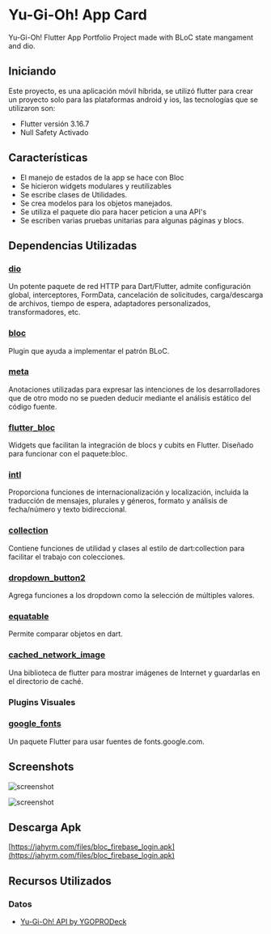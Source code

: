 # Yu-Gi-Oh! App Card

Yu-Gi-Oh! Flutter App Portfolio Project made with BLoC state mangament and dio.

## Iniciando

Este proyecto, es una aplicación móvil híbrida, se utilizó flutter para crear un proyecto solo para las plataformas android y ios, las tecnologías que se utilizaron son:

- Flutter versión 3.16.7
- Null Safety Activado

## Características

- El manejo de estados de la app se hace con Bloc
- Se hicieron widgets modulares y reutilizables
- Se escribe clases de Utilidades.
- Se crea modelos para los objetos manejados.
- Se utiliza el paquete dio para hacer peticion a una API's
- Se escriben varias pruebas unitarias para algunas páginas y blocs.

## Dependencias Utilizadas

### [dio](https://pub.dev/packages/dio)

Un potente paquete de red HTTP para Dart/Flutter, admite configuración global, interceptores, FormData, cancelación de solicitudes, carga/descarga de archivos, tiempo de espera, adaptadores personalizados, transformadores, etc.

### [bloc](https://pub.dev/packages/bloc)

Plugin que ayuda a implementar el patrón BLoC.

### [meta](https://pub.dev/packages/meta)

Anotaciones utilizadas para expresar las intenciones de los desarrolladores que de otro modo no se pueden deducir mediante el análisis estático del código fuente.

### [flutter_bloc](https://pub.dev/packages/flutter_bloc)

Widgets que facilitan la integración de blocs y cubits en Flutter. Diseñado para funcionar con el paquete:bloc.

### [intl](https://pub.dev/packages/intl)

Proporciona funciones de internacionalización y localización, incluida la traducción de mensajes, plurales y géneros, formato y análisis de fecha/número y texto bidireccional.

### [collection](https://pub.dev/packages/collection)

Contiene funciones de utilidad y clases al estilo de dart:collection para facilitar el trabajo con colecciones.

### [dropdown_button2](https://pub.dev/packages/dropdown_button2)

Agrega funciones a los dropdown como la selección de múltiples valores.

### [equatable](https://pub.dev/packages/equatable)

Permite comparar objetos en dart.

### [cached_network_image](https://pub.dev/packages/cached_network_image)

Una biblioteca de flutter para mostrar imágenes de Internet y guardarlas en el directorio de caché.

### Plugins Visuales

### [google_fonts](https://pub.dev/packages/google_fonts)

Un paquete Flutter para usar fuentes de fonts.google.com.

## Screenshots

![screenshot](https://jahyrm.com/files/b_f_login_ss_1.gif)

![screenshot](https://jahyrm.com/files/b_f_login_ss_2.gif)

## Descarga Apk

[https://jahyrm.com/files/bloc_firebase_login.apk](https://jahyrm.com/files/bloc_firebase_login.apk)

## Recursos Utilizados

### Datos

- [Yu-Gi-Oh! API by YGOPRODeck](https://ygoprodeck.com/api-guide/)
